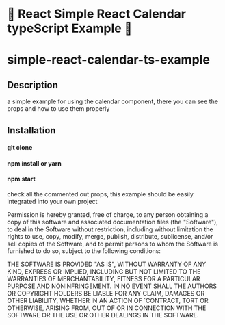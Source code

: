  :stew: React Simple React Calendar typeScript Example :stew: 
======

# simple-react-calendar-ts-example

## Description 

a simple example for using the calendar component,
there you can see the props and how to use them properly

## Installation 

#### git clone
#### npm install or yarn
#### npm start

check all the commented out props, this example should be easily integrated into your own project

Permission is hereby granted, free of charge, to any person obtaining a copy of this software and associated documentation files (the "Software"), to deal in the Software without restriction, including without limitation the rights to use, copy, modify, merge, publish, distribute, sublicense, and/or sell copies of the Software, and to permit persons to whom the Software is furnished to do so, subject to the following conditions:

THE SOFTWARE IS PROVIDED "AS IS", WITHOUT WARRANTY OF ANY KIND, EXPRESS OR IMPLIED, INCLUDING BUT NOT LIMITED TO THE WARRANTIES OF MERCHANTABILITY, FITNESS FOR A PARTICULAR PURPOSE AND NONINFRINGEMENT. IN NO EVENT SHALL THE AUTHORS OR COPYRIGHT HOLDERS BE LIABLE FOR ANY CLAIM, DAMAGES OR OTHER LIABILITY, WHETHER IN AN ACTION OF `CONTRACT, TORT OR OTHERWISE, ARISING FROM, OUT OF OR IN CONNECTION WITH THE SOFTWARE OR THE USE OR OTHER DEALINGS IN THE SOFTWARE.
